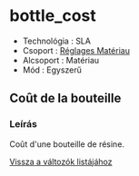 # bottle\_cost

* Technológia : SLA
* Csoport : [Réglages Matériau](../sla_printer/sla_parameters.md)
* Alcsoport : Matériau
* Mód : Egyszerű

## Coût de la bouteille

### Leírás

Coût d'une bouteille de résine.

[Vissza a változók listájához](variable_list.md)

